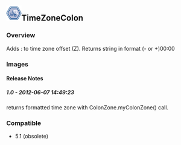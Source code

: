## <img src='./logo.jpg' width='40' height='40'>TimeZoneColon

### Overview
Adds : to time zone offset (Z).
Returns string in format (- or +)00:00
### Images




#### Release Notes

##### 1.0 - 2012-06-07 14:49:23
returns formatted time zone with ColonZone.myColonZone() call.
### Compatible
 -  5.1 (obsolete)
